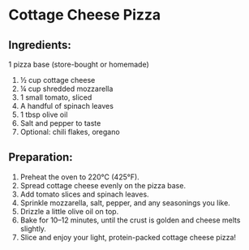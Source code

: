 # Cottage Cheese Pizza

## Ingredients:
1 pizza base (store-bought or homemade)
1. ½ cup cottage cheese
2. ¼ cup shredded mozzarella
3. 1 small tomato, sliced
4. A handful of spinach leaves
5. 1 tbsp olive oil
6. Salt and pepper to taste
7. Optional: chili flakes, oregano

## Preparation:
1.	Preheat the oven to 220°C (425°F).
2.	Spread cottage cheese evenly on the pizza base.
3.	Add tomato slices and spinach leaves.
4.	Sprinkle mozzarella, salt, pepper, and any seasonings you like.
5.	Drizzle a little olive oil on top.
6.	Bake for 10–12 minutes, until the crust is golden and cheese melts slightly.
7.	Slice and enjoy your light, protein-packed cottage cheese pizza! 